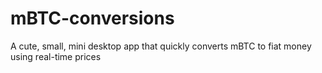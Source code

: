 # mBTC-conversions
A cute, small, mini desktop app that quickly converts mBTC to fiat money using real-time prices
